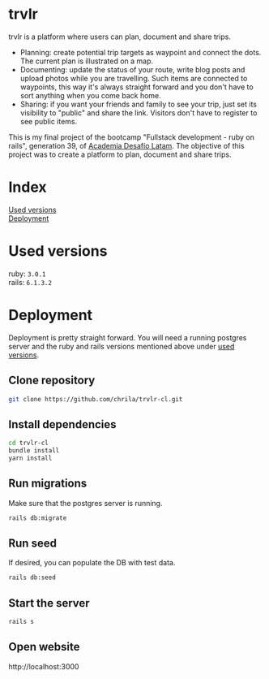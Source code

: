# trvlr
trvlr is a platform where users can plan, document and share trips.
* Planning: create potential trip targets as waypoint and connect the dots. The current plan is illustrated on a map.
* Documenting: update the status of your route, write blog posts and upload photos while you are travelling. Such items are
  connected to waypoints, this way it's always straight forward and you don't have to sort anything when you come back home.
* Sharing: if you want your friends and family to see your trip, just set its visibility to "public" and share the link.
  Visitors don't have to register to see public items.

This is my final project of the bootcamp "Fullstack development - ruby on rails", generation 39, of
[Academia Desafío Latam](https://desafiolatam.com/).
The objective of this project was to create a platform to plan, document and share trips.

# Index
[Used versions](#used-versions) \
[Deployment](#deployment)

# Used versions
ruby: `3.0.1` \
rails: `6.1.3.2`

# Deployment
Deployment is pretty straight forward. You will need a running postgres server and the ruby and rails versions mentioned above under [used versions](#used-versions).

## Clone repository
```bash
git clone https://github.com/chrila/trvlr-cl.git
```

## Install dependencies
```bash
cd trvlr-cl
bundle install
yarn install
```

## Run migrations
Make sure that the postgres server is running.
```bash
rails db:migrate
```

## Run seed
If desired, you can populate the DB with test data.
```bash
rails db:seed
```

## Start the server
```bash
rails s
```

## Open website
http://localhost:3000
